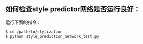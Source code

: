 ## 如何检查style predictor网络是否运行良好：
运行下面的指令：
```bash
$ cd /path/to/stylization
$ python style_prediction_network_test.py
```

